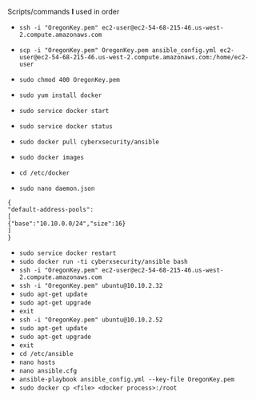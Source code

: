 Scripts/commands **I** used in order

- ```ssh -i "OregonKey.pem" ec2-user@ec2-54-68-215-46.us-west-2.compute.amazonaws.com```

- ```scp -i "OregonKey.pem" OregonKey.pem ansible_config.yml ec2-user@ec2-54-68-215-46.us-west-2.compute.amazonaws.com:/home/ec2-user```

- ```sudo chmod 400 OregonKey.pem```
- ```sudo yum install docker```
- ```sudo service docker start```
- ```sudo service docker status```
- ```sudo docker pull cyberxsecurity/ansible```
- ```sudo docker images```
- ```cd /etc/docker```
- ```sudo nano daemon.json ```
```
{
"default-address-pools":
[
{"base":"10.10.0.0/24","size":16}
]
}
```
- ```sudo service docker restart```
- ```sudo docker run -ti cyberxsecurity/ansible bash```
- ```ssh -i "OregonKey.pem" ec2-user@ec2-54-68-215-46.us-west-2.compute.amazonaws.com```
- ```ssh -i "OregonKey.pem" ubuntu@10.10.2.32```
- ```sudo apt-get update```
- ```sudo apt-get upgrade```
- ```exit```
- ```ssh -i "OregonKey.pem" ubuntu@10.10.2.52```
- ```sudo apt-get update```
- ```sudo apt-get upgrade```
- ```exit```
- ```cd /etc/ansible```
- ```nano hosts```
- ```nano ansible.cfg```
- ```ansible-playbook ansible_config.yml --key-file OregonKey.pem```
- ```sudo docker cp <file> <docker process>:/root```
